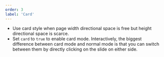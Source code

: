 ```yaml
---
order: 3
label: 'Card'
---
```


- Use card style when page width directional space is free but height directional space is scarce.
- Set `card` to `true` to enable card mode. Interactively, the biggest difference between card mode and normal mode is that you can switch between them by directly clicking on the slide on either side.

